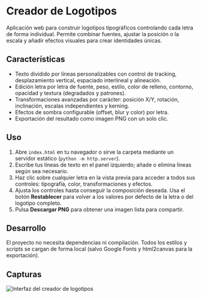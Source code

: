 # Creador de Logotipos

Aplicación web para construir logotipos tipográficos controlando cada letra de forma individual. Permite combinar fuentes, ajustar la posición o la escala y añadir efectos visuales para crear identidades únicas.

## Características

- Texto dividido por líneas personalizables con control de tracking, desplazamiento vertical, espaciado interlineal y alineación.
- Edición letra por letra de fuente, peso, estilo, color de relleno, contorno, opacidad y textura (degradados y patrones).
- Transformaciones avanzadas por carácter: posición X/Y, rotación, inclinación, escalas independientes y kerning.
- Efectos de sombra configurable (offset, blur y color) por letra.
- Exportación del resultado como imagen PNG con un solo clic.

## Uso

1. Abre `index.html` en tu navegador o sirve la carpeta mediante un servidor estático (`python -m http.server`).
2. Escribe tus líneas de texto en el panel izquierdo; añade o elimina líneas según sea necesario.
3. Haz clic sobre cualquier letra en la vista previa para acceder a todos sus controles: tipografía, color, transformaciones y efectos.
4. Ajusta los controles hasta conseguir la composición deseada. Usa el botón **Restablecer** para volver a los valores por defecto de la letra o del logotipo completo.
5. Pulsa **Descargar PNG** para obtener una imagen lista para compartir.

## Desarrollo

El proyecto no necesita dependencias ni compilación. Todos los estilos y scripts se cargan de forma local (salvo Google Fonts y html2canvas para la exportación).

## Capturas

![Interfaz del creador de logotipos](artifacts/logo-preview.png)
